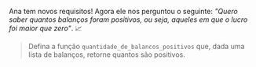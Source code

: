 Ana tem novos requisitos! Agora ele nos perguntou o seguinte: _"Quero saber quantos balanços foram positivos, ou seja, aqueles em que o lucro foi maior que zero"_. :chart_with_upwards_trend:

> Defina a função `quantidade_de_balancos_positivos` que, dada uma lista de balanços, retorne quantos são positivos.

